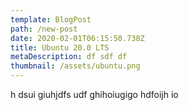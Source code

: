 ```yaml
---
template: BlogPost
path: /new-post
date: 2020-02-01T06:15:50.738Z
title: Ubuntu 20.0 LTS
metaDescription: df sdf df
thumbnail: /assets/ubuntu.png
---
```

h dsui giuhjdfs udf ghihoiugigo hdfoijh io
